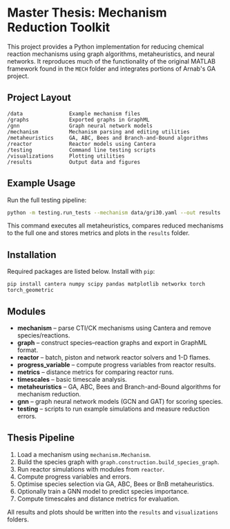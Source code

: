 # Master Thesis: Mechanism Reduction Toolkit

This project provides a Python implementation for reducing chemical reaction mechanisms using graph algorithms, metaheuristics, and neural networks.  It reproduces much of the functionality of the original MATLAB framework found in the `MECH` folder and integrates portions of Arnab's GA project.

## Project Layout

```
/data               Example mechanism files
/graphs             Exported graphs in GraphML
/gnn                Graph neural network models
/mechanism          Mechanism parsing and editing utilities
/metaheuristics     GA, ABC, Bees and Branch-and-Bound algorithms
/reactor            Reactor models using Cantera
/testing            Command line testing scripts
/visualizations     Plotting utilities
/results            Output data and figures
```

## Example Usage

Run the full testing pipeline:

```bash
python -m testing.run_tests --mechanism data/gri30.yaml --out results
```

This command executes all metaheuristics, compares reduced mechanisms to the full one and stores metrics and plots in the `results` folder.

## Installation

Required packages are listed below.  Install with `pip`:

```
pip install cantera numpy scipy pandas matplotlib networkx torch torch_geometric
```

## Modules

- **mechanism** – parse CTI/CK mechanisms using Cantera and remove species/reactions.
- **graph** – construct species–reaction graphs and export in GraphML format.
- **reactor** – batch, piston and network reactor solvers and 1-D flames.
- **progress_variable** – compute progress variables from reactor results.
- **metrics** – distance metrics for comparing reactor runs.
- **timescales** – basic timescale analysis.
- **metaheuristics** – GA, ABC, Bees and Branch-and-Bound algorithms for mechanism reduction.
- **gnn** – graph neural network models (GCN and GAT) for scoring species.
- **testing** – scripts to run example simulations and measure reduction errors.

## Thesis Pipeline
1. Load a mechanism using `mechanism.Mechanism`.
2. Build the species graph with `graph.construction.build_species_graph`.
3. Run reactor simulations with modules from `reactor`.
4. Compute progress variables and errors.
5. Optimise species selection via GA, ABC, Bees or BnB metaheuristics.
6. Optionally train a GNN model to predict species importance.
7. Compute timescales and distance metrics for evaluation.

All results and plots should be written into the `results` and `visualizations` folders.
